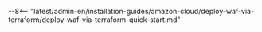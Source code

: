 --8<-- "latest/admin-en/installation-guides/amazon-cloud/deploy-waf-via-terraform/deploy-waf-via-terraform-quick-start.md"
